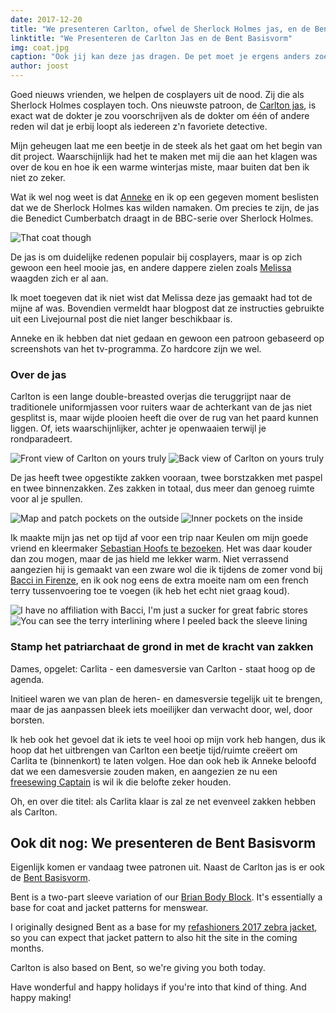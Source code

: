 ```yaml
---
date: 2017-12-20
title: "We presenteren Carlton, ofwel de Sherlock Holmes jas, en de Bent Basisvorm"
linktitle: "We Presenteren de Carlton Jas en de Bent Basisvorm"
img: coat.jpg
caption: "Ook jij kan deze jas dragen. De pet moet je ergens anders zoeken. Voorlopig toch."
author: joost
---
```


Goed nieuws vrienden, we helpen de cosplayers uit de nood. Zij die als Sherlock Holmes cosplayen toch. Ons nieuwste patroon, de [Carlton jas](/patterns/carlton), is exact wat de dokter je zou voorschrijven als de dokter om één of andere reden wil dat je erbij loopt als iedereen z'n favoriete detective.

Mijn geheugen laat me een beetje in de steek als het gaat om het begin van dit project. Waarschijnlijk had het te maken met mij die aan het klagen was over de kou en hoe ik een warme winterjas miste, maar buiten dat ben ik niet zo zeker.

Wat ik wel nog weet is dat [Anneke](http://www.annekecaramin.com/) en ik op een gegeven moment beslisten dat we de Sherlock Holmes kas wilden namaken. Om precies te zijn, de jas die Benedict Cumberbatch draagt in de BBC-serie over Sherlock Holmes.

![That coat though](bc.jpg)

De jas is om duidelijke redenen populair bij cosplayers, maar is op zich gewoon een heel mooie jas, en andere dappere zielen zoals [Melissa](http://blog.fehrtrade.com/gallery/868/the-sherlock-coat/) waagden zich er al aan.

Ik moet toegeven dat ik niet wist dat Melissa deze jas gemaakt had tot de mijne af was. Bovendien vermeldt haar blogpost dat ze instructies gebruikte uit een Livejournal post die niet langer beschikbaar is.

Anneke en ik hebben dat niet gedaan en gewoon een patroon gebaseerd op screenshots van het tv-programma. Zo hardcore zijn we wel.

### Over de jas

Carlton is een lange double-breasted overjas die teruggrijpt naar de traditionele uniformjassen voor ruiters waar de achterkant van de jas niet gesplitst is, maar wijde plooien heeft die over de rug van het paard kunnen liggen. Of, iets waarschijnlijker, achter je openwaaien terwijl je rondparadeert.

![Front view of Carlton on yours truly](front.jpg) ![Back view of Carlton on yours truly](back.jpg)

De jas heeft twee opgestikte zakken vooraan, twee borstzakken met paspel en twee binnenzakken. Zes zakken in totaal, dus meer dan genoeg ruimte voor al je spullen.

![Map and patch pockets on the outside](pockets.jpg) ![Inner pockets on the inside](innerpocket.jpg)

Ik maakte mijn jas net op tijd af voor een trip naar Keulen om mijn goede vriend en kleermaker [Sebastian Hoofs te bezoeken](http://sebastian-hoofs.de/massschneider/). Het was daar kouder dan zou mogen, maar de jas hield me lekker warm. Niet verrassend aangezien hij is gemaakt van een zware wol die ik tijdens de zomer vond bij [Bacci in Firenze](http://www.baccitessuti.it/en/index.html), en ik ook nog eens de extra moeite nam om een french terry tussenvoering toe te voegen (ik heb het echt niet graag koud).

![I have no affiliation with Bacci, I'm just a sucker for great fabric stores](bacci.jpg) ![You can see the terry interlining where I peeled back the sleeve lining](interlining.jpg)

### Stamp het patriarchaat de grond in met de kracht van zakken

Dames, opgelet: Carlita - een damesversie van Carlton - staat hoog op de agenda.

Initieel waren we van plan de heren- en damesversie tegelijk uit te brengen, maar de jas aanpassen bleek iets moeilijker dan verwacht door, wel, door borsten.

Ik heb ook het gevoel dat ik iets te veel hooi op mijn vork heb hangen, dus ik hoop dat het uitbrengen van Carlton een beetje tijd/ruimte creëert om Carlita te (binnenkort) te laten volgen. Hoe dan ook heb ik Anneke beloofd dat we een damesversie zouden maken, en aangezien ze nu een [freesewing Captain](/patrons) is wil ik die belofte zeker houden.

Oh, en over die titel: als Carlita klaar is zal ze net evenveel zakken hebben als Carlton.

## Ook dit nog: We presenteren de Bent Basisvorm

Eigenlijk komen er vandaag twee patronen uit. Naast de Carlton jas is er ook de [Bent Basisvorm](/patterns/bent).

Bent is a two-part sleeve variation of our [Brian Body Block](/patterns/bent). It's essentially a base for coat and jacket patterns for menswear.

I originally designed Bent as a base for my [refashioners 2017 zebra jacket](/blog/the-refashioners-2017/), so you can expect that jacket pattern to also hit the site in the coming months.

Carlton is also based on Bent, so we're giving you both today.

Have wonderful and happy holidays if you're into that kind of thing. And happy making!